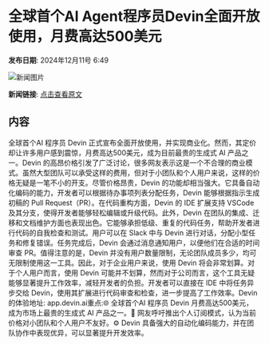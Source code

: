 # ​全球首个AI Agent程序员Devin全面开放使用，月费高达500美元

**发布日期**: 2024年12月11号 6:49

![新闻图片](https://img1.mydrivers.com/img/20241211/8af9f68e-6c38-46c2-895d-5d54e166b51d.png)

**新闻链接**: [点击查看原文](https://www.aibase.com/zh/news/13869)

## 内容

全球首个AI 程序员 Devin 正式宣布全面开放使用，并实现商业化。然而，其定价却让许多用户感到震惊，月费高达500美元，成为目前最贵的生成式 AI 产品之一。Devin 的高昂价格引发了广泛讨论，很多网友表示这是一个不合理的商业模式。虽然大型团队可以承受这样的费用，但对于小团队和个人用户来说，这样的价格无疑是一笔不小的开支。尽管价格昂贵，Devin 的功能却相当强大。它具备自动化编码的能力，开发者可以根据待办事项列表分配任务，Devin 能够根据指示生成初稿的 Pull Request（PR）。在代码重构方面，Devin 的 IDE 扩展支持 VSCode 及其分支，使得开发者能够轻松编辑或升级代码。此外，Devin 在团队的集成、迁移和文档维护方面也表现出色。它能够承担低级、重复的代码任务，帮助开发者进行代码的自我检查和测试。用户可以在 Slack 中与 Devin 进行对话，分配小型任务和修复错误。任务完成后，Devin 会通过消息通知用户，以便他们在合适的时间审查 PR。值得注意的是，Devin 并没有用户数量限制，无论团队成员多少，均可无限制使用这一工具。因此，对于企业用户来说，使用 Devin 将会非常划算。对于个人用户而言，使用 Devin 可能并不划算，然而对于公司而言，这个工具无疑能够显著提升工作效率，减轻开发者的负担。开发者可以直接在 IDE 中将任务异步交给 Devin，使用其扩展进行代码审查和检查，进一步提高了工作效率。Devin 的体验地址: app.devin.ai重点:🌐 全球首个AI 程序员 Devin 月费高达500美元，成为市场上最贵的生成式 AI 产品之一。👥 网友呼吁推出个人订阅模式，认为当前价格对小团队和个人用户不友好。⚙️ Devin 具备强大的自动化编码能力，并在团队协作中表现优异，可以显著提升开发效率。
